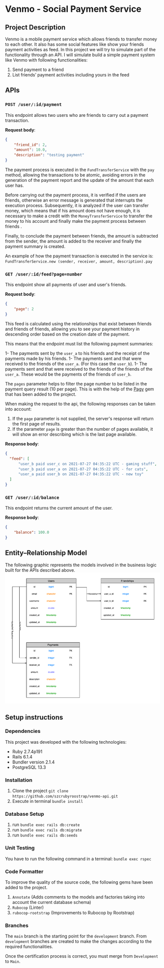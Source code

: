 # Venmo - Social Payment Service

## Project Description

Venmo is a mobile payment service which allows friends to transfer money to each other. It also has some social features like show your friends payment activities as feed. In this project we will try to simulate part of the functionality through an API.
I will simulate build a simple payment system like Venmo with following functionalities:

  1. Send payment to a friend
  1. List friends’ payment activities including yours in the feed

## APIs

### `POST /user/:id/payment`
This endpoint allows two users who are friends to carry out a payment transaction.

**Request body**:
```json
{
    "friend_id": 2,
    "amount": 10.0,
    "description": "testing payment"
}
```
The payment process is executed in the `FundTransferService` with the `pay` method, allowing the transactions to be atomic, avoiding errors in the generation of the payment report and the update of the amount that each user has.

Before carrying out the payment process, it is verified if the users are friends, otherwise an error message is generated that interrupts the execution process.
Subsequently, it is analyzed if the user can transfer money, which means that if his amount does not have enough, it is necessary to make a credit with the `MoneyTransferService` to transfer the money to his account and finally make the payment process between friends .

Finally, to conclude the payment between friends, the amount is subtracted from the sender, the amount is added to the receiver and finally the payment summary is created.

An example of how the payment transaction is executed in the service is: `FundTransferService.new (sender, receiver, amount, description).pay`

### `GET /user/:id/feed?page=number`

This endpoint show all payments of user and user's friends.

**Request body**:
```json
{
    "page": 2
}
```
This feed is calculated using the relationships that exist between friends and friends of friends, allowing you to see your payment history in descending order based on the creation date of the payment.

This means that the endpoint must list the following payment summaries:

1- The payments sent by the `user_a` to his friends and the receipt of the payments made by his friends.
1- The payments sent and that were received to the friends of the `user_a`. (For this case the `user_b`).
1- The payments sent and that were received to the friends of the friends of the `user_a`. These would be the payments of the friends of `user_b`.

The `pages` parameter helps to filter the page number to be listed in the payment query result (10 per page). This is with the help of the [Pagy](https://github.com/ddnexus/pagy) gem that has been added to the project.

When making the request to the api, the following responses can be taken into account:

1. If the `page` parameter is not supplied, the server's response will return the first page of results.
2. If the parameter `page` is greater than the number of pages available, it will show an error describing which is the last page available.

**Response body**:
```json
{
  "feed": [
      "user_b paid user_c on 2021-07-27 04:35:22 UTC - gaming stuff",
      "user_b paid user_a on 2021-07-27 04:35:22 UTC - for cats",
      "user_a paid user_b on 2021-07-27 04:35:22 UTC - new toy"
  ]
}
```

### `GET /user/:id/balance`

This endpoint returns the current amount of the user.

**Response body**:
```json
{
    "balance": 100.0
}
```
## Entity–Relationship Model
The following graphic represents the models involved in the business logic built for the APIs described above.
![Entity–Relationship Model](https://github.com/szcrubyroostrap/venmo-api/blob/development/public/Api-ER.png?raw=true)

## Setup instructions

### Dependencies

This project was developed with the following technologies:

- Ruby 2.7.4p191
- Rails 6.1.4
- Bundler version 2.1.4
- PostgreSQL 13.3

### Installation
1. Clone the project `git clone https://github.com/szcrubyroostrap/venmo-api.git`
2. Execute in terminal  `bundle install`

### Database Setup

1.  run  `bundle exec rails db:create`
2.  run  `bundle exec rails db:migrate`
3.  run  `bundle exec rails db:seeds`

### Unit Testing
You have to run the following command in a terminal: `bundle exec rspec`

### Code Formatter
To improve the quality of the source code, the following gems have been added to the project.
1.  `Annotate`  (Adds comments to the models and factories taking into account the current database schema)
2.  `Rubocop`  (Linter)
3. `rubocop-rootstrap` (Improvements to Rubocop by Rootstrap)

### Branches
The `main` branch is the starting point for the `development` branch. From `development` branches are created to make the changes according to the required functionalities.

Once the certification process is correct, you must merge from `Development` to `Main`.

